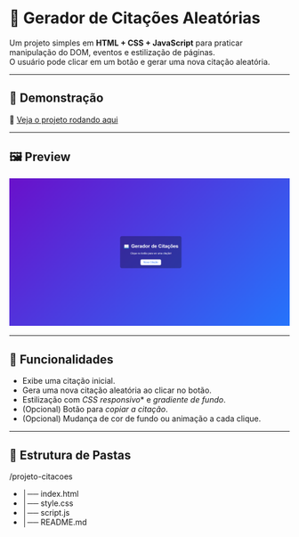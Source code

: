 # 📖 Gerador de Citações Aleatórias

Um projeto simples em **HTML + CSS + JavaScript** para praticar manipulação do DOM, eventos e estilização de páginas.  
O usuário pode clicar em um botão e gerar uma nova citação aleatória.

---

## 🚀 Demonstração
🔗 [Veja o projeto rodando aqui](https://nxus-lucas.github.io/Gerador_Citacoes)  

---

## 🖼️ Preview
![preview](preview.png)  

---

## 📌 Funcionalidades
- Exibe uma citação inicial.
- Gera uma nova citação aleatória ao clicar no botão.
- Estilização com *CSS responsivo** e *gradiente de fundo*.
- (Opcional) Botão para *copiar a citação*.
- (Opcional) Mudança de cor de fundo ou animação a cada clique.

---

## 📂 Estrutura de Pastas
/projeto-citacoes
- │── index.html
- │── style.css
- │── script.js
- │── README.md
